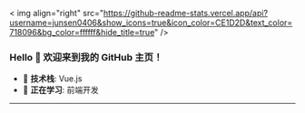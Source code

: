 < img align="right" src="https://github-readme-stats.vercel.app/api?username=junsen0406&show_icons=true&icon_color=CE1D2D&text_color=718096&bg_color=ffffff&hide_title=true" />

### Hello 👋 欢迎来到我的 GitHub 主页！

- 📌 **技术栈**: Vue.js
- 🔭 **正在学习**: 前端开发

---
